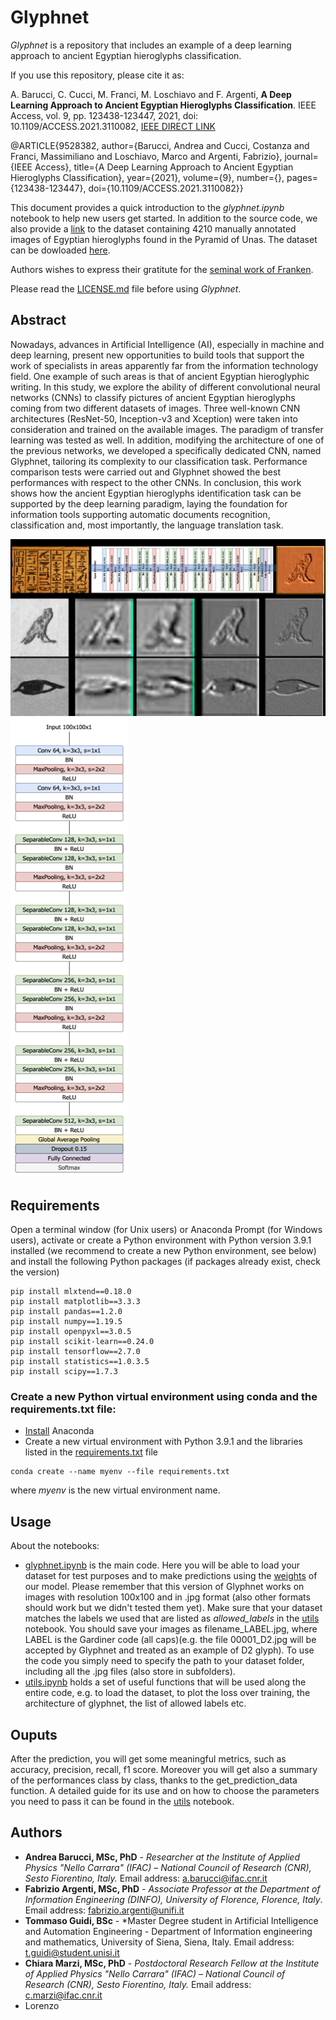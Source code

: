 # Glyphnet

*Glyphnet* is a repository that includes an example of a deep learning approach to ancient Egyptian hieroglyphs classification.

If you use this repository, please cite it as:

A. Barucci, C. Cucci, M. Franci, M. Loschiavo and F. Argenti, **A Deep Learning Approach to Ancient Egyptian Hieroglyphs Classification**. IEEE Access, vol. 9, pp. 123438-123447, 2021, doi: 10.1109/ACCESS.2021.3110082, [IEEE DIRECT LINK](https://ieeexplore.ieee.org/stamp/stamp.jsp?tp=&arnumber=9528382&isnumber=9312710)

@ARTICLE{9528382,  author={Barucci, Andrea and Cucci, Costanza and Franci, Massimiliano and Loschiavo, Marco and Argenti, Fabrizio},  journal={IEEE Access},   title={A Deep Learning Approach to Ancient Egyptian Hieroglyphs Classification},   year={2021},  volume={9},  number={},  pages={123438-123447},  doi={10.1109/ACCESS.2021.3110082}}

This document provides a quick introduction to the *glyphnet.ipynb* notebook to help new users get started. In addition to the source code, we also provide a [link](https://en.wikipedia.org/wiki/Pyramid_of_Unas) to the dataset containing 4210 manually annotated images of Egyptian hieroglyphs found in the Pyramid of Unas. The dataset can be dowloaded [here](http://iamai.nl/downloads/GlyphDataset.zip).

Authors wishes to express their gratitute for the [seminal work of Franken](https://github.com/morrisfranken/glyphreader).


Please read the [LICENSE.md](./LICENSE.md) file before using *Glyphnet*.

## Abstract
Nowadays, advances in Artificial Intelligence (AI), especially in machine and deep learning, present new opportunities to build tools that support the work of specialists in areas apparently far from the information technology field. One example of such areas is that of ancient Egyptian hieroglyphic writing. In this study, we explore the ability of different convolutional neural networks (CNNs) to classify pictures of ancient Egyptian hieroglyphs coming from two different datasets of images. Three well-known CNN architectures (ResNet-50, Inception-v3 and Xception) were taken into consideration and trained on the available images. The paradigm of transfer learning was tested as well. In addition, modifying the architecture of one of the previous networks, we developed a specifically dedicated CNN, named Glyphnet, tailoring its complexity to our classification task. Performance comparison tests were carried out and Glyphnet showed the best performances with respect to the other CNNs. In conclusion, this work shows how the ancient Egyptian hieroglyphs identification task can be supported by the deep learning paradigm, laying the foundation for information tools supporting automatic documents recognition, classification and, most importantly, the language translation task.

![plot](./Features2_running.png)
![plot](./Glyphnet.tiff)

## Requirements
Open a terminal window (for Unix users) or Anaconda Prompt (for Windows users), activate or create a Python environment with Python version 3.9.1 installed (we recommend to create a new Python environment, see below) and install the following Python packages (if packages already exist, check the version)

```
pip install mlxtend==0.18.0
pip install matplotlib==3.3.3
pip install pandas==1.2.0
pip install numpy==1.19.5
pip install openpyxl==3.0.5
pip install scikit-learn==0.24.0
pip install tensorflow==2.7.0
pip install statistics==1.0.3.5
pip install scipy==1.7.3
```

### Create a new Python virtual environment using conda and the requirements.txt file:

- [Install](https://docs.conda.io/projects/conda/en/latest/user-guide/install/index.html) Anaconda
- Create a new virtual environment with Python 3.9.1 and the libraries listed in the [requirements.txt](https://github.com/GAIA-IFAC-CNR/Glyphnet/blob/main/requirements.txt) file
```
conda create --name myenv --file requirements.txt
```
where *myenv* is the new virtual environment name.


## Usage

About the notebooks:
- [glyphnet.ipynb](https://github.com/GAIA-IFAC-CNR/Glyphnet/blob/main/glyphnet.ipynb) is the main code. Here you will be able to load your dataset for test purposes and to make predictions using the [weights](https://github.com/GAIA-IFAC-CNR/Glyphnet/blob/main/weights.hdf5) of our model. Please remember that this version of Glyphnet works on images with resolution 100x100 and in .jpg format (also other formats should work but we didn't tested them yet).
Make sure that your dataset matches the labels we used that are listed as *allowed_labels* in the [utils](https://github.com/GAIA-IFAC-CNR/Glyphnet/blob/main/utils.ipynb) notebook. You should save your images as filename_LABEL.jpg, where LABEL is the Gardiner code (all caps)(e.g. the file 00001_D2.jpg will be accepted by Glyphnet and treated as an example of D2 glyph).
To use the code you simply need to specify the path to your dataset folder, including all the .jpg files (also store in subfolders).
- [utils.ipynb](https://github.com/GAIA-IFAC-CNR/Glyphnet/blob/main/utils.ipynb) holds a set of useful functions that will be used along the entire code, e.g. to load the dataset, to plot the loss over training, the architecture of glyphnet, the list of allowed labels etc.


## Ouputs
After the prediction, you will get some meaningful metrics, such as accuracy, precision, recall, f1 score. Moreover you will get also a summary of the performances class by class, thanks to the get_prediction_data function. A detailed guide for its use and on how to choose the parameters you need to pass it can be found in the [utils](https://github.com/GAIA-IFAC-CNR/Glyphnet/blob/main/utils.ipynb) notebook.

## Authors
* **Andrea Barucci, MSc, PhD** - *Researcher at the Institute of Applied Physics "Nello Carrara" (IFAC) – National Council of Research (CNR), Sesto Fiorentino, Italy.* Email address: <a.barucci@ifac.cnr.it>
* **Fabrizio Argenti, MSc, PhD** - *Associate Professor at the Department of Information Engineering (DINFO), University of Florence, Florence, Italy*. Email address: <fabrizio.argenti@unifi.it>
* **Tommaso Guidi, BSc** - *Master Degree student in Artificial Intelligence and Automation Engineering - Department of Information engineering and mathematics, University of Siena, Siena, Italy. Email address: <t.guidi@student.unisi.it>
* **Chiara Marzi, MSc, PhD** - *Postdoctoral Research Fellow at the Institute of Applied Physics "Nello Carrara" (IFAC) – National Council of Research (CNR), Sesto Fiorentino, Italy.* Email address: <c.marzi@ifac.cnr.it>
* Lorenzo
